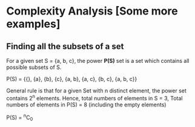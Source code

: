 # Complexity Analysis [Some more examples]

## Finding all the subsets of a set

For a given set S = {a, b, c}, the power **P(S)** set is a set which contains all possible subsets of S.

P(S) = {{}, {a}, {b}, {c}, {a, b}, {a, c}, {b, c}, {a, b, c}}

General rule is that for a given Set with n distinct element, the power set contains 2<sup>n</sup> elements. Hence, total numbers of elements in S = 3, Total numbers of elements in P(S) = 8 (including the empty elements)

P(S) = <sup>n</sup>C<sub>0</sub>
